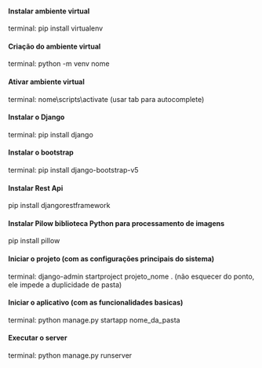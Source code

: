 #### Instalar ambiente virtual

terminal: pip install virtualenv

#### Criação do ambiente virtual

terminal: python -m venv nome


#### Ativar ambiente virtual

terminal: nome\scripts\activate (usar tab para autocomplete)

#### Instalar o Django

terminal: pip install django


#### Instalar o bootstrap

terminal: pip install django-bootstrap-v5


#### Instalar Rest Api

pip install djangorestframework


#### Instalar Pilow biblioteca Python para processamento de imagens

pip install pillow


#### Iniciar o projeto (com as configurações principais do sistema)

terminal: django-admin startproject projeto_nome . (não esquecer do ponto, ele impede a duplicidade de pasta)

#### Iniciar o aplicativo (com as funcionalidades basicas)

terminal: python manage.py startapp nome_da_pasta

#### Executar o server

terminal: python manage.py runserver
